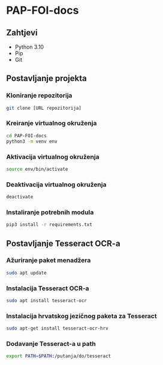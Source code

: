 # PAP-FOI-docs

## Zahtjevi
- Python 3.10
- Pip
- Git

## Postavljanje projekta

### Kloniranje repozitorija
```bash
git clone [URL repozitorija]
```

### Kreiranje virtualnog okruženja
```bash
cd PAP-FOI-docs
python3 -m venv env
```

### Aktivacija virtualnog okruženja
```bash
source env/bin/activate
```

### Deaktivacija virtualnog okruženja
```bash
deactivate
```

### Instaliranje potrebnih modula
```bash
pip3 install -r requirements.txt
```

## Postavljanje Tesseract OCR-a

### Ažuriranje paket menadžera
```bash
sudo apt update
```

### Instalacija Tesseract OCR-a
```bash
sudo apt install tesseract-ocr
```

### Instalacija hrvatskog jezičnog paketa za Tesseract
```bash
sudo apt-get install tesseract-ocr-hrv
```

### Dodavanje Tesseract-a u path
```bash
export PATH=$PATH:/putanja/do/tesseract
```
